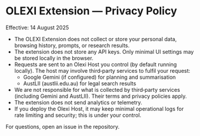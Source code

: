 # OLEXI Extension — Privacy Policy

Effective: 14 August 2025

- The OLEXI Extension does not collect or store your personal data, browsing history, prompts, or research results.
- The extension does not store any API keys. Only minimal UI settings may be stored locally in the browser.
- Requests are sent to an Olexi Host you control (by default running locally). The host may involve third‑party services to fulfil your request:
  - Google Gemini (if configured) for planning and summarisation
  - AustLII (austlii.edu.au) for legal search results
- We are not responsible for what is collected by third‑party services (including Gemini and AustLII). Their terms and privacy policies apply.
- The extension does not send analytics or telemetry.
- If you deploy the Olexi Host, it may keep minimal operational logs for rate limiting and security; this is under your control.

For questions, open an issue in the repository.
